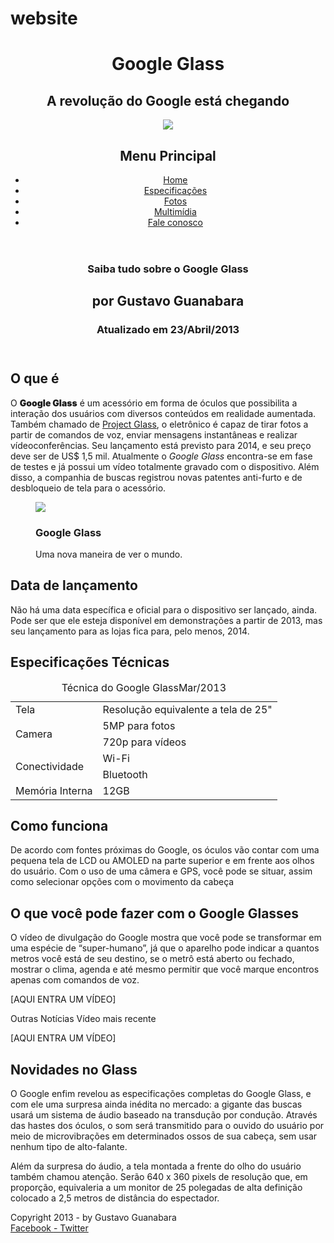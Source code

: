 # website 

<!DOCTYPE html>
<html lang="pt-br">
<head>
<meta charset="UTF-8"/>
<title>Tudo sobre google glass</title>
    <link rel="stylesheet" href="_css/estilo.css"/>
</head >
<body>
<div id="interface">
    <header id="cabecalho">
<hgroup>
    <h1>Google Glass</h1>
<h2>A revolução do Google está chegando</h2>
</hgroup>

<img id="incone" src="_imagens/glass-oculos-preto-peq.png"/>



<nav id="menu">
<h1>Menu Principal</h1>
    <ul>    
        <li><a href="index.html">Home</a></li>
        <li><a href="specs.html">Especificações</a></li>
        <li><a href="fotos.html">Fotos</a></li>
        <li><a href="multimidia.html">Multimídia </li></a>
        <li><a href="fale-conosco.html">Fale conosco</a></li>
    </ul>
</nav>
</header>
<article id="noticia-principal"> 
<section id="corpo"> 
    <header id="cabecalho-artigo">  
        <hgroup> 
            <h1>Saiba tudo sobre o Google Glass</h1>
            <h2>por Gustavo Guanabara</h2>
            <h3>Atualizado em 23/Abril/2013</h3>
        </hgroup>
    </header>   
<h2>O que é</h2>    
<p>O <span style="font-weight:900">Google Glass</span> é um acessório em forma de óculos que possibilita a interação dos usuários com diversos conteúdos em realidade aumentada. Também chamado de <a href="http://glass.google.com" target="blank">Project Glass</a>, o eletrônico é capaz de tirar fotos a partir de comandos de voz, enviar mensagens instantâneas e realizar vídeoconferências. Seu lançamento está previsto para 2014, e seu preço deve ser de US$ 1,5 mil. Atualmente o <em>Google Glass</em> encontra-se em fase de testes e já possui um vídeo totalmente gravado com o dispositivo. Além disso, a companhia de buscas registrou novas patentes anti-furto e de desbloqueio de tela para o acessório.</p>

<figure class="foto-legenda">      
    <img src="_imagens/glass-quadro-homem-mulher.png.jpg"/>
    <figcaption>     
        <h3>Google Glass</h3>
        <p>Uma nova maneira de ver o mundo.</p>
    </figcaption>
</figure>  


<h2>Data de lançamento</h2>
<p>Não há uma data específica e oficial para o dispositivo ser lançado, ainda. Pode ser que ele esteja disponível em demonstrações a partir de 2013, mas seu lançamento para as lojas fica para, pelo menos, 2014.</p>

<h2>Especificações Técnicas</h2>
<table id="tabelaspec">
<caption>Técnica do Google Glass<span>Mar/2013</span></caption> 

<tr><td class="ce">Tela </td> <td class="cd">Resolução equivalente a tela de 25" </td></tr>
<tr><td rowspan="2" class="ce">Camera</td> <td class="cd">5MP para fotos</td> </tr>
<tr><td class="cd"> 720p para vídeos</td></tr>
<tr><td rowspan="2" class="ce">Conectividade</td> <td class="cd">Wi-Fi</td></tr>
<tr><td class="cd">Bluetooth </td></tr>
<tr><td class="ce">Memória Interna</td> <td class="cd">12GB </td></tr>
</table> 
<h2>Como funciona</h2>
<p>De acordo com fontes próximas do Google, os óculos vão contar com uma pequena tela de LCD ou AMOLED na parte superior e em frente aos olhos do usuário. Com o uso de uma câmera e GPS, você pode se situar, assim como selecionar opções com o movimento da cabeça</p>

<h2>O que você pode fazer com o Google Glasses</h2>
<p>O vídeo de divulgação do Google mostra que você pode se transformar em uma espécie de “super-humano”, já que o aparelho pode indicar a quantos metros você está de seu destino, se o metrô está aberto ou fechado, mostrar o clima, agenda e até mesmo permitir que você marque encontros apenas com comandos de voz. </p>

[AQUI ENTRA UM VÍDEO]
</article>
</section>
<aside id="lateral">  

Outras Notícias
Vídeo mais recente

[AQUI ENTRA UM VÍDEO]

<h2>Novidades no Glass</h2>
<p>O Google enfim revelou as especificações completas do Google Glass, e com ele uma surpresa ainda inédita no mercado: a gigante das buscas usará um sistema de áudio baseado na transdução por condução. Através das hastes dos óculos, o som será transmitido para o ouvido do usuário por meio de microvibrações em determinados ossos de sua cabeça, sem usar nenhum tipo de alto-falante.</p>

<p>Além da surpresa do áudio, a tela montada a frente do olho do usuário também chamou atenção. Serão 640 x 360 pixels de resolução que, em proporção, equivaleria a um monitor de 25 polegadas de alta definição colocado a 2,5 metros de distância do espectador.</p>

</aside>
<footer id="rodape"> 
<p>Copyright 2013 - by Gustavo Guanabara</br>
<a href="http://Facebook.com/cursosemvideo" target="blank">Facebook </a>
     <a href="http://twitter.com/cursoemvideo" target="blank"> - Twitter</a></p>
</footer>
</div>
</body>
</html>
